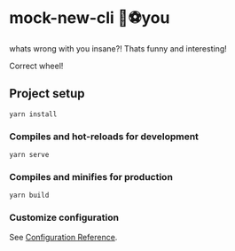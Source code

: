 # mock-new-cli 🏀⚽️you

whats wrong with you insane?! Thats funny and interesting!

Correct wheel!

## Project setup
```
yarn install
```

### Compiles and hot-reloads for development
```
yarn serve
```

### Compiles and minifies for production
```
yarn build
```

### Customize configuration
See [Configuration Reference](https://cli.vuejs.org/config/).
